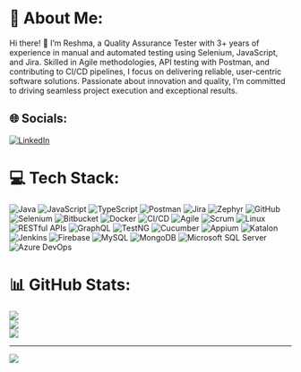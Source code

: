 # 💫 About Me:
Hi there! 👋
I’m Reshma, a Quality Assurance Tester with 3+ years of experience in manual and automated testing using Selenium, JavaScript, and Jira. Skilled in Agile methodologies, API testing with Postman, and contributing to CI/CD pipelines, I focus on delivering reliable, user-centric software solutions. Passionate about innovation and quality, I’m committed to driving seamless project execution and exceptional results.


## 🌐 Socials:
[![LinkedIn](https://img.shields.io/badge/LinkedIn-%230077B5.svg?logo=linkedin&logoColor=white)](https://www.linkedin.com/in/reshma-kamble-38616b15b/) 

# 💻 Tech Stack:
 ![Java](https://img.shields.io/badge/java-%23ED8B00.svg?style=for-the-badge&logo=openjdk&logoColor=white)  ![JavaScript](https://img.shields.io/badge/javascript-%23323330.svg?style=for-the-badge&logo=javascript&logoColor=%23F7DF1E)  ![TypeScript](https://img.shields.io/badge/typescript-%23007ACC.svg?style=for-the-badge&logo=typescript&logoColor=white)  ![Postman](https://img.shields.io/badge/Postman-FF6C37?style=for-the-badge&logo=postman&logoColor=white)  ![Jira](https://img.shields.io/badge/jira-%230A0FFF.svg?style=for-the-badge&logo=jira&logoColor=white)  ![Zephyr](https://img.shields.io/badge/Zephyr-%23326CE5.svg?style=for-the-badge&logo=zephyr&logoColor=white)  ![GitHub](https://img.shields.io/badge/GitHub-181717.svg?style=for-the-badge&logo=github&logoColor=white) ![Selenium](https://img.shields.io/badge/selenium-%43B02A.svg?style=for-the-badge&logo=selenium&logoColor=white) ![Bitbucket](https://img.shields.io/badge/bitbucket-%230047B3.svg?style=for-the-badge&logo=bitbucket&logoColor=white)  ![Docker](https://img.shields.io/badge/docker-%230db7ed.svg?style=for-the-badge&logo=docker&logoColor=white)  ![CI/CD](https://img.shields.io/badge/CI%2FCD-blue?style=for-the-badge)  ![Agile](https://img.shields.io/badge/Agile-%23fcd703.svg?style=for-the-badge&logo=agile&logoColor=black)  ![Scrum](https://img.shields.io/badge/Scrum-%230099FF.svg?style=for-the-badge&logo=scrumalliance&logoColor=white)  ![Linux](https://img.shields.io/badge/Linux-FCC624?style=for-the-badge&logo=linux&logoColor=black)  ![RESTful APIs](https://img.shields.io/badge/RESTful%20APIs-%230000FF.svg?style=for-the-badge&logo=api&logoColor=white)  ![GraphQL](https://img.shields.io/badge/-GraphQL-E10098?style=for-the-badge&logo=graphql&logoColor=white)  ![TestNG](https://img.shields.io/badge/TestNG-%23FF9A00.svg?style=for-the-badge&logo=testng&logoColor=white)  ![Cucumber](https://img.shields.io/badge/Cucumber-%23327A02.svg?style=for-the-badge&logo=cucumber&logoColor=white)  ![Appium](https://img.shields.io/badge/Appium-%236DABEE.svg?style=for-the-badge&logo=appium&logoColor=white)  ![Katalon](https://img.shields.io/badge/Katalon-%23008CBA.svg?style=for-the-badge&logo=katalon&logoColor=white)  ![Jenkins](https://img.shields.io/badge/Jenkins-%23D24939.svg?style=for-the-badge&logo=jenkins&logoColor=white)  ![Firebase](https://img.shields.io/badge/firebase-%23039BE5.svg?style=for-the-badge&logo=firebase)  ![MySQL](https://img.shields.io/badge/mysql-4479A1.svg?style=for-the-badge&logo=mysql&logoColor=white)  ![MongoDB](https://img.shields.io/badge/MongoDB-%234ea94b.svg?style=for-the-badge&logo=mongodb&logoColor=white)  ![Microsoft SQL Server](https://img.shields.io/badge/Microsoft%20SQL%20Server-CC2927?style=for-the-badge&logo=microsoft%20sql%20server&logoColor=white)  ![Azure DevOps](https://img.shields.io/badge/Azure%20DevOps-0078D7?style=for-the-badge&logo=azuredevops&logoColor=white)

# 📊 GitHub Stats:
![](https://github-readme-stats.vercel.app/api?username=batgirl21&theme=dark&hide_border=false&include_all_commits=false&count_private=false)<br/>
![](https://github-readme-streak-stats.herokuapp.com/?user=batgirl21&theme=dark&hide_border=false)<br/>
![](https://github-readme-stats.vercel.app/api/top-langs/?username=batgirl21&theme=dark&hide_border=false&include_all_commits=false&count_private=false&layout=compact)

---
[![](https://visitcount.itsvg.in/api?id=batgirl21&icon=0&color=0)](https://visitcount.itsvg.in)

<!-- Proudly created with GPRM ( https://gprm.itsvg.in ) -->
